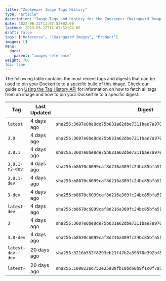 ```yaml
---
title: "Zookeeper Image Tags History"
type: "article"
description: "Image Tags and History for the Zookeeper Chainguard Image"
date: 2023-06-22T11:07:52+02:00
lastmod: 2023-06-22T11:07:52+02:00
draft: false
tags: ["Reference", "Chainguard Images", "Product"]
images: []
menu:
  docs:
    parent: "images-reference"
weight: 700
toc: true
---
```


The following table contains the most recent tags and digests that can be used to pin your Dockerfile to a specific build of this image. Check our guide on [Using the Tag History API](/chainguard/chainguard-images/using-the-tag-history-api/) for information on how to fetch all tags from an image and how to pin your Dockerfile to a specific digest.

| Tag               | Last Updated | Digest                                                                    |
|-------------------|--------------|---------------------------------------------------------------------------|
| `latest`          | 4 days ago   | `sha256:3607e0be8de75b031a62dbe7311bae7a9704b910305f78805adf835547c2e529` |
| `3.8`             | 4 days ago   | `sha256:3607e0be8de75b031a62dbe7311bae7a9704b910305f78805adf835547c2e529` |
| `3.8.1`           | 4 days ago   | `sha256:3607e0be8de75b031a62dbe7311bae7a9704b910305f78805adf835547c2e529` |
| `3.8.1-r2-dev`    | 4 days ago   | `sha256:b8670c6099caf8d216a309fc24bc85bfa51f2448bd1406a58b307f314cf73ffd` |
| `3.8.1-dev`       | 4 days ago   | `sha256:b8670c6099caf8d216a309fc24bc85bfa51f2448bd1406a58b307f314cf73ffd` |
| `3-dev`           | 4 days ago   | `sha256:b8670c6099caf8d216a309fc24bc85bfa51f2448bd1406a58b307f314cf73ffd` |
| `latest-dev`      | 4 days ago   | `sha256:b8670c6099caf8d216a309fc24bc85bfa51f2448bd1406a58b307f314cf73ffd` |
| `3`               | 4 days ago   | `sha256:3607e0be8de75b031a62dbe7311bae7a9704b910305f78805adf835547c2e529` |
| `3.8-dev`         | 4 days ago   | `sha256:b8670c6099caf8d216a309fc24bc85bfa51f2448bd1406a58b307f314cf73ffd` |
| `latest-dev--dev` | 20 days ago  | `sha256:3216b552f8293eb21f47b2a59570e392bf83a59b3bcc1511ac72696392882d78` |
| `latest-`         | 20 days ago  | `sha256:109823ed752e25a89fb18bd60b9f1c0f7a5982c4f5e8cabbc1ebb6dfb313cc2a` |
